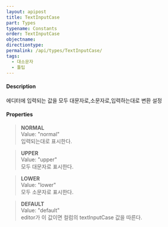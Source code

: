 ```yaml
---
layout: apipost
title: TextInputCase
part: Types
typename: Constants
order: TextInputCase
objectname: 
directiontype: 
permalink: /api/types/TextInputCase/
tags: 
  - 대소문자
  - 툴팁
---
```



#### Description

에디터에 입력되는 값을 모두 대문자로,소문자로,입력하는대로 변환 설정
  
#### Properties

> **NORMAL**  
> Value: "normal"  
> 입력되는대로 표시한다.  

> **UPPER**  
> Value: "upper"  
> 모두 대문자로 표시한다.  

> **LOWER**  
> Value: "lower"  
> 모두 소문자로 표시한다.  

> **DEFAULT**   
> Value: "default"  
> editor가 이 값이면 컬럼의 textInputCase 값을 따른다.  

